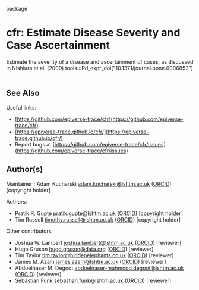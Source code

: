 package

# cfr: Estimate Disease Severity and Case Ascertainment

Estimate the severity of a disease and ascertainment of cases, as discussed in Nishiura et al. (2009) tools:::Rd_expr_doi("10.1371/journal.pone.0006852") .

## See Also

Useful links:

 * [https://github.com/epiverse-trace/cfr](https://github.com/epiverse-trace/cfr)
 * [https://epiverse-trace.github.io/cfr/](https://epiverse-trace.github.io/cfr/)
 * Report bugs at [https://github.com/epiverse-trace/cfr/issues](https://github.com/epiverse-trace/cfr/issues)

## Author(s)

Maintainer : Adam Kucharski adam.kucharski@lshtm.ac.uk ([ORCID](https://orcid.org/0000-0001-8814-9421)) [copyright holder]

Authors:

 * Pratik R. Gupte pratik.gupte@lshtm.ac.uk ([ORCID](https://orcid.org/0000-0001-5294-7819)) [copyright holder]
 * Tim Russell timothy.russell@lshtm.ac.uk ([ORCID](https://orcid.org/0000-0001-5610-6080)) [copyright holder]

Other contributors:

 * Joshua W. Lambert joshua.lambert@lshtm.ac.uk ([ORCID](https://orcid.org/0000-0001-5218-3046)) [reviewer]
 * Hugo Gruson hugo.gruson@data.org ([ORCID](https://orcid.org/0000-0002-4094-1476)) [reviewer]
 * Tim Taylor tim.taylor@hiddenelephants.co.uk ([ORCID](https://orcid.org/0000-0002-8587-7113)) [reviewer]
 * James M. Azam james.azam@lshtm.ac.uk ([ORCID](https://orcid.org/0000-0001-5782-7330)) [reviewer]
 * Abdoelnaser M. Degoot abdoelnaser-mahmood.degoot@lshtm.ac.uk ([ORCID](https://orcid.org/0000-0001-8788-2496)) [reviewer]
 * Sebastian Funk sebastian.funk@lshtm.ac.uk ([ORCID](https://orcid.org/0000-0002-2842-3406)) [reviewer]
